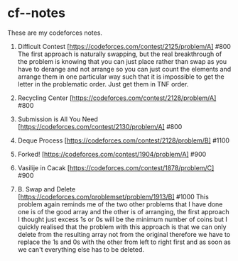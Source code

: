 # cf--notes
These are my codeforces notes.

1. Difficult Contest [https://codeforces.com/contest/2125/problem/A] #800
   The first approach is naturally swapping, but the real breakthrough of the problem is knowing that you can just place rather than swap as you have to derange and not arrange so you can just count the elements and arrange them in one particular way such that it is impossible to get the letter in the problematic order. Just get them in TNF order.

3. Recycling Center [https://codeforces.com/contest/2128/problem/A] #800

4. Submission is All You Need [https://codeforces.com/contest/2130/problem/A] #800

5. Deque Process [https://codeforces.com/contest/2128/problem/B] #1100

6. Forked! [https://codeforces.com/contest/1904/problem/A] #900

7. Vasilije in Cacak [https://codeforces.com/contest/1878/problem/C] #900

8. B. Swap and Delete [https://codeforces.com/problemset/problem/1913/B] #1000
   This problem again reminds me of the two other problems that I have done one is of the good array and the other is of arranging, the first approach I thought just excess 1s or 0s will be the minimum number of coins but I quickly realised that the problem with this approach is that we can only delete from the resulting array not from the original therefore we have to replace the 1s and 0s with the other from left to right first and as soon as we can't everything else has to be deleted.
